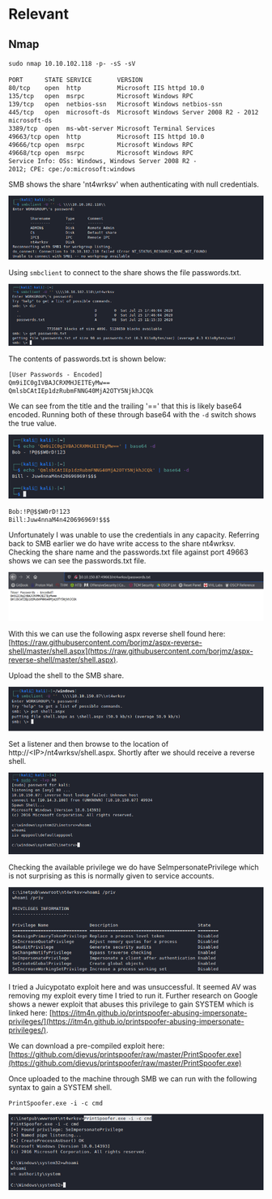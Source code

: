 # Relevant

## Nmap

```
sudo nmap 10.10.102.118 -p- -sS -sV                                           

PORT      STATE SERVICE       VERSION
80/tcp    open  http          Microsoft IIS httpd 10.0
135/tcp   open  msrpc         Microsoft Windows RPC
139/tcp   open  netbios-ssn   Microsoft Windows netbios-ssn
445/tcp   open  microsoft-ds  Microsoft Windows Server 2008 R2 - 2012 microsoft-ds
3389/tcp  open  ms-wbt-server Microsoft Terminal Services
49663/tcp open  http          Microsoft IIS httpd 10.0
49666/tcp open  msrpc         Microsoft Windows RPC
49668/tcp open  msrpc         Microsoft Windows RPC
Service Info: OSs: Windows, Windows Server 2008 R2 - 
2012; CPE: cpe:/o:microsoft:windows
```

SMB shows the share 'nt4wrksv' when authenticating with null credentials.

![](<../../../.gitbook/assets/image (872).png>)

Using `smbclient` to connect to the share shows the file passwords.txt.

![](<../../../.gitbook/assets/image (873).png>)

The contents of passwords.txt is shown below:

```
[User Passwords - Encoded]
Qm9iIC0gIVBAJCRXMHJEITEyMw==
QmlsbCAtIEp1dzRubmFNNG40MjA2OTY5NjkhJCQk
```

We can see from the title and the trailing '==' that this is likely base64 encoded. Running both of these through base64 with the `-d` switch shows the true value.

![](<../../../.gitbook/assets/image (874).png>)

```
Bob:!P@$$W0rD!123
Bill:Juw4nnaM4n420696969!$$$ 
```

Unfortunately I was unable to use the credentials in any capacity. Referring back to SMB earlier we do have write access to the share nt4wrksv. Checking the share name and the passwords.txt file against port 49663 shows we can see the passwords.txt file.

![](<../../../.gitbook/assets/image (875).png>)

With this we can use the following aspx reverse shell found here: [https://raw.githubusercontent.com/borjmz/aspx-reverse-shell/master/shell.aspx](https://raw.githubusercontent.com/borjmz/aspx-reverse-shell/master/shell.aspx).

Upload the shell to the SMB share.

![](<../../../.gitbook/assets/image (876).png>)

Set a listener and then browse to the location of http://\<IP>/nt4wrksv/shell.aspx. Shortly after we should receive a reverse shell.

![](<../../../.gitbook/assets/image (877) (1).png>)

Checking the available privilege we do have SeImpersonatePrivilege which is not surprising as this is normally given to service accounts.

![](<../../../.gitbook/assets/image (879).png>)

I tried a Juicypotato exploit here and was unsuccessful. It seemed AV was removing my exploit every time I tried to run it. Further research on Google shows a newer exploit that abuses this privilege to gain SYSTEM which is linked here: [https://itm4n.github.io/printspoofer-abusing-impersonate-privileges/](https://itm4n.github.io/printspoofer-abusing-impersonate-privileges/).

We can download a pre-compiled exploit here: [https://github.com/dievus/printspoofer/raw/master/PrintSpoofer.exe](https://github.com/dievus/printspoofer/raw/master/PrintSpoofer.exe)

Once uploaded to the machine through SMB we can run with the following syntax to gain a SYSTEM shell.

```
PrintSpoofer.exe -i -c cmd
```

![](<../../../.gitbook/assets/image (880).png>)
